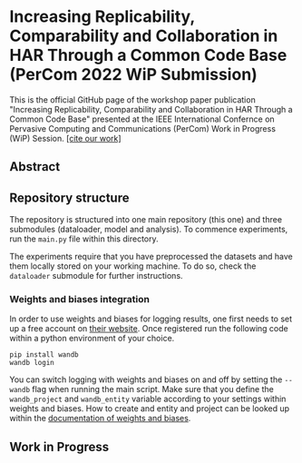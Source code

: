 # Increasing Replicability, Comparability and Collaboration in HAR Through a Common Code Base (PerCom 2022 WiP Submission)

This is the official GitHub page of the workshop paper publication "Increasing Replicability, Comparability and Collaboration in HAR Through a Common Code Base" presented at the IEEE International Confernce on Pervasive Computing and Communications (PerCom) Work in Progress (WiP) Session. [[cite our work]](#cite)

## Abstract

## Repository structure

The repository is structured into one main repository (this one) and three submodules (dataloader, model and analysis). To commence experiments, run the ```main.py``` file within this directory. 

The experiments require that you have preprocessed the datasets and have them locally stored on your working machine. To do so, check the ```dataloader``` submodule for further instructions.

### Weights and biases integration
In order to use weights and biases for logging results, one first needs to set up a free account on [their website](https://wandb.ai). Once registered run the following code within a python environment of your choice.

```
pip install wandb
wandb login
```

You can switch logging with weights and biases on and off by setting the ```--wandb``` flag when running the main script. Make sure that you define the ```wandb_project``` and ```wandb_entity``` variable according to your settings within weights and biases. How to create and entity and project can be looked up within the [documentation of weights and biases](https://docs.wandb.ai).

## Work in Progress

